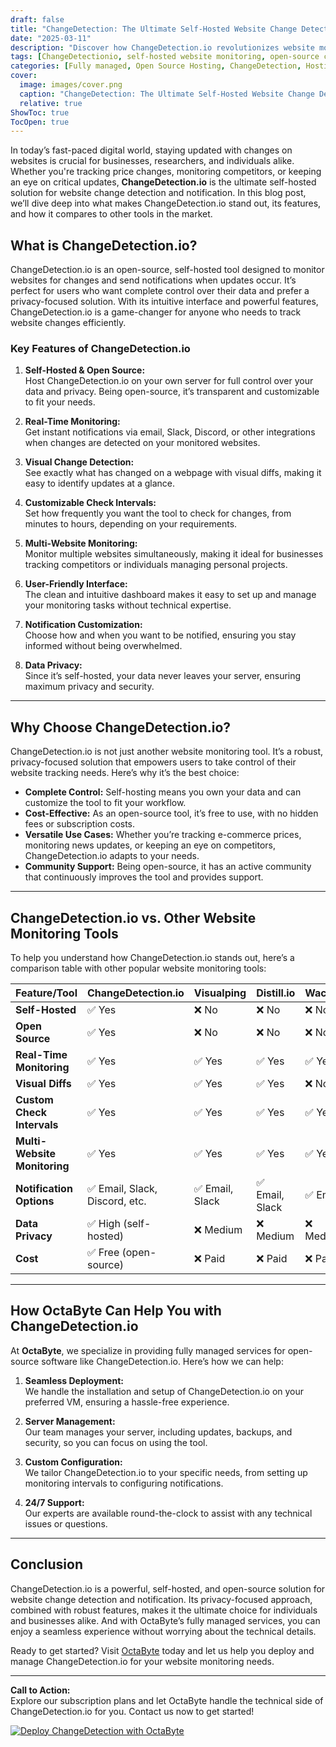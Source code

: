 ```yaml
---
draft: false
title: "ChangeDetection: The Ultimate Self-Hosted Website Change Detection and Notification Service"
date: "2025-03-11"
description: "Discover how ChangeDetection.io revolutionizes website monitoring with its self-hosted, open-source solution. Learn how it compares to other tools, its key features, and why it’s the perfect choice for businesses and individuals who need reliable website change detection and notifications."
tags: [ChangeDetectionio, self-hosted website monitoring, open-source change detection, website change notification, website monitoring tools, open-source software, self-hosted tools, website tracking, OctaByte managed services]
categories: [Fully managed, Open Source Hosting, ChangeDetection, Hosting and Infrastructure, Monitoring]
cover:
  image: images/cover.png
  caption: "ChangeDetection: The Ultimate Self-Hosted Website Change Detection and Notification Service"
  relative: true
ShowToc: true
TocOpen: true
---
```



In today’s fast-paced digital world, staying updated with changes on websites is crucial for businesses, researchers, and individuals alike. Whether you're tracking price changes, monitoring competitors, or keeping an eye on critical updates, **ChangeDetection.io** is the ultimate self-hosted solution for website change detection and notification. In this blog post, we’ll dive deep into what makes ChangeDetection.io stand out, its features, and how it compares to other tools in the market.

## What is ChangeDetection.io?

ChangeDetection.io is an open-source, self-hosted tool designed to monitor websites for changes and send notifications when updates occur. It’s perfect for users who want complete control over their data and prefer a privacy-focused solution. With its intuitive interface and powerful features, ChangeDetection.io is a game-changer for anyone who needs to track website changes efficiently.

### Key Features of ChangeDetection.io

1. **Self-Hosted & Open Source:**  
   Host ChangeDetection.io on your own server for full control over your data and privacy. Being open-source, it’s transparent and customizable to fit your needs.

2. **Real-Time Monitoring:**  
   Get instant notifications via email, Slack, Discord, or other integrations when changes are detected on your monitored websites.

3. **Visual Change Detection:**  
   See exactly what has changed on a webpage with visual diffs, making it easy to identify updates at a glance.

4. **Customizable Check Intervals:**  
   Set how frequently you want the tool to check for changes, from minutes to hours, depending on your requirements.

5. **Multi-Website Monitoring:**  
   Monitor multiple websites simultaneously, making it ideal for businesses tracking competitors or individuals managing personal projects.

6. **User-Friendly Interface:**  
   The clean and intuitive dashboard makes it easy to set up and manage your monitoring tasks without technical expertise.

7. **Notification Customization:**  
   Choose how and when you want to be notified, ensuring you stay informed without being overwhelmed.

8. **Data Privacy:**  
   Since it’s self-hosted, your data never leaves your server, ensuring maximum privacy and security.

---

## Why Choose ChangeDetection.io?

ChangeDetection.io is not just another website monitoring tool. It’s a robust, privacy-focused solution that empowers users to take control of their website tracking needs. Here’s why it’s the best choice:

- **Complete Control:** Self-hosting means you own your data and can customize the tool to fit your workflow.
- **Cost-Effective:** As an open-source tool, it’s free to use, with no hidden fees or subscription costs.
- **Versatile Use Cases:** Whether you’re tracking e-commerce prices, monitoring news updates, or keeping an eye on competitors, ChangeDetection.io adapts to your needs.
- **Community Support:** Being open-source, it has an active community that continuously improves the tool and provides support.

---

## ChangeDetection.io vs. Other Website Monitoring Tools

To help you understand how ChangeDetection.io stands out, here’s a comparison table with other popular website monitoring tools:

| Feature/Tool          | ChangeDetection.io | Visualping | Distill.io | Wachete |
|------------------------|--------------------|------------|------------|---------|
| **Self-Hosted**        | ✅ Yes             | ❌ No      | ❌ No      | ❌ No   |
| **Open Source**        | ✅ Yes             | ❌ No      | ❌ No      | ❌ No   |
| **Real-Time Monitoring**| ✅ Yes             | ✅ Yes     | ✅ Yes     | ✅ Yes  |
| **Visual Diffs**       | ✅ Yes             | ✅ Yes     | ✅ Yes     | ❌ No   |
| **Custom Check Intervals** | ✅ Yes         | ✅ Yes     | ✅ Yes     | ✅ Yes  |
| **Multi-Website Monitoring** | ✅ Yes     | ✅ Yes     | ✅ Yes     | ✅ Yes  |
| **Notification Options** | ✅ Email, Slack, Discord, etc. | ✅ Email, Slack | ✅ Email, Slack | ✅ Email |
| **Data Privacy**       | ✅ High (self-hosted) | ❌ Medium | ❌ Medium | ❌ Medium |
| **Cost**               | ✅ Free (open-source) | ❌ Paid   | ❌ Paid   | ❌ Paid |

---

## How OctaByte Can Help You with ChangeDetection.io

At **OctaByte**, we specialize in providing fully managed services for open-source software like ChangeDetection.io. Here’s how we can help:

1. **Seamless Deployment:**  
   We handle the installation and setup of ChangeDetection.io on your preferred VM, ensuring a hassle-free experience.

2. **Server Management:**  
   Our team manages your server, including updates, backups, and security, so you can focus on using the tool.

3. **Custom Configuration:**  
   We tailor ChangeDetection.io to your specific needs, from setting up monitoring intervals to configuring notifications.

4. **24/7 Support:**  
   Our experts are available round-the-clock to assist with any technical issues or questions.

---

## Conclusion

ChangeDetection.io is a powerful, self-hosted, and open-source solution for website change detection and notification. Its privacy-focused approach, combined with robust features, makes it the ultimate choice for individuals and businesses alike. And with OctaByte’s fully managed services, you can enjoy a seamless experience without worrying about the technical details.

Ready to get started? Visit [OctaByte](https://octabyte.io) today and let us help you deploy and manage ChangeDetection.io for your website monitoring needs.

---

**Call to Action:**  
Explore our subscription plans and let OctaByte handle the technical side of ChangeDetection.io for you. Contact us now to get started!

[![Deploy ChangeDetection with OctaByte](/images/deploy-on-octabyte.png)](https://octabyte.io/fully-managed-open-source-services/hosting-and-infrastructure/monitoring/changedetection)